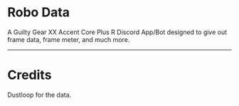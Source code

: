 # Robo Data

A Guilty Gear XX Accent Core Plus R Discord App/Bot designed to give out frame data, frame meter, and much more.
_________________________

# Credits
Dustloop for the data.
